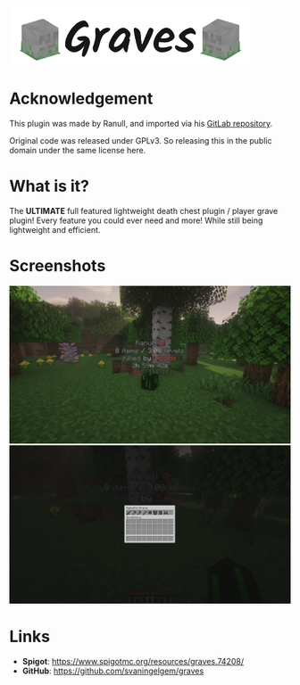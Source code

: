 ![Graves logo](images/graves_logo.png)

# Acknowledgement
This plugin was made by Ranull, and imported via his [GitLab repository](https://gitlab.com/ranull/minecraft/graves).

Original code was released under GPLv3. So releasing this in the public domain under the same license here.

# What is it?

The **ULTIMATE** full featured lightweight death chest plugin / player grave plugin! Every feature you could ever need and more! While still being lightweight and efficient.

# Screenshots

![Screenshot 1](images/screenshot_1.png)
![Screenshot 2](images/screenshot_2.png)

# Links
- **Spigot**: https://www.spigotmc.org/resources/graves.74208/
- **GitHub**: https://github.com/svaningelgem/graves

